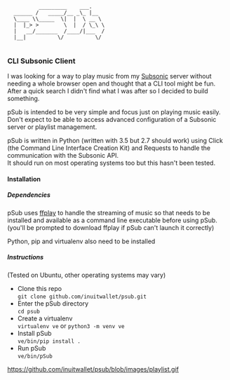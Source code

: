 ```
          _________    ___.    
  ______ /   _____/__ _\_ |__  
  \____ \\_____  \|  |  \ __ \ 
  |  |_> >        \  |  / \_\ \
  |   __/_______  /____/|___  /
  |__|          \/          \/
   
```
### CLI Subsonic Client

I was looking for a way to play music from my [Subsonic](https://subsonic.org) server without needing a whole browser open and thought that a CLI tool might be fun.
After a quick search I didn't find what I was after so I decided to build something.  

pSub is intended to be very simple and focus just on playing music easily. Don't expect to be able to access advanced configuration of a Subsonic server or playlist management.
  
pSub is written in Python (written with 3.5 but 2.7 should work) using Click (the Command Line Interface Creation Kit) and Requests to handle the communication with the Subsonic API.  
It should run on most operating systems too but this hasn't been tested.   
  

#### Installation
##### Dependencies
pSub uses [ffplay](https://ffmpeg.org/ffplay.html) to handle the streaming of music so that needs to be installed and available as a command line executable before using pSub. (you'll be prompted to download ffplay if pSub can't launch it correctly)
  
Python, pip and virtualenv also need to be installed
##### Instructions
(Tested on Ubuntu, other operating systems may vary)
- Clone this repo  
`git clone github.com/inuitwallet/psub.git`
- Enter the pSub directory  
`cd psub`
- Create a virtualenv  
`virtualenv ve`
or
`python3 -m venv ve`
- Install pSub  
`ve/bin/pip install .`
- Run pSub  
`ve/bin/pSub`  

https://github.com/inuitwallet/psub/blob/images/playlist.gif
